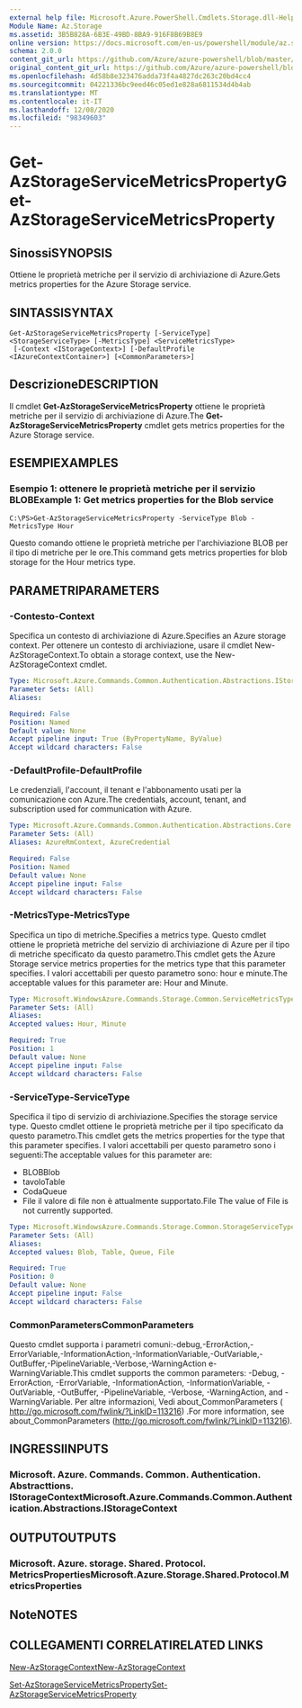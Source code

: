 ```yaml
---
external help file: Microsoft.Azure.PowerShell.Cmdlets.Storage.dll-Help.xml
Module Name: Az.Storage
ms.assetid: 3B5B828A-6B3E-49BD-8BA9-916F8B69B8E9
online version: https://docs.microsoft.com/en-us/powershell/module/az.storage/get-azstorageservicemetricsproperty
schema: 2.0.0
content_git_url: https://github.com/Azure/azure-powershell/blob/master/src/Storage/Storage.Management/help/Get-AzStorageServiceMetricsProperty.md
original_content_git_url: https://github.com/Azure/azure-powershell/blob/master/src/Storage/Storage.Management/help/Get-AzStorageServiceMetricsProperty.md
ms.openlocfilehash: 4d58b8e323476adda73f4a4827dc263c20bd4cc4
ms.sourcegitcommit: 04221336bc9eed46c05ed1e828a6811534d4b4ab
ms.translationtype: MT
ms.contentlocale: it-IT
ms.lasthandoff: 12/08/2020
ms.locfileid: "98349603"
---
```

# <span data-ttu-id="d3c91-101">Get-AzStorageServiceMetricsProperty</span><span class="sxs-lookup"><span data-stu-id="d3c91-101">Get-AzStorageServiceMetricsProperty</span></span>

## <span data-ttu-id="d3c91-102">Sinossi</span><span class="sxs-lookup"><span data-stu-id="d3c91-102">SYNOPSIS</span></span>
<span data-ttu-id="d3c91-103">Ottiene le proprietà metriche per il servizio di archiviazione di Azure.</span><span class="sxs-lookup"><span data-stu-id="d3c91-103">Gets metrics properties for the Azure Storage service.</span></span>

## <span data-ttu-id="d3c91-104">SINTASSI</span><span class="sxs-lookup"><span data-stu-id="d3c91-104">SYNTAX</span></span>

```
Get-AzStorageServiceMetricsProperty [-ServiceType] <StorageServiceType> [-MetricsType] <ServiceMetricsType>
 [-Context <IStorageContext>] [-DefaultProfile <IAzureContextContainer>] [<CommonParameters>]
```

## <span data-ttu-id="d3c91-105">Descrizione</span><span class="sxs-lookup"><span data-stu-id="d3c91-105">DESCRIPTION</span></span>
<span data-ttu-id="d3c91-106">Il cmdlet **Get-AzStorageServiceMetricsProperty** ottiene le proprietà metriche per il servizio di archiviazione di Azure.</span><span class="sxs-lookup"><span data-stu-id="d3c91-106">The **Get-AzStorageServiceMetricsProperty** cmdlet gets metrics properties for the Azure Storage service.</span></span>

## <span data-ttu-id="d3c91-107">ESEMPI</span><span class="sxs-lookup"><span data-stu-id="d3c91-107">EXAMPLES</span></span>

### <span data-ttu-id="d3c91-108">Esempio 1: ottenere le proprietà metriche per il servizio BLOB</span><span class="sxs-lookup"><span data-stu-id="d3c91-108">Example 1: Get metrics properties for the Blob service</span></span>
```
C:\PS>Get-AzStorageServiceMetricsProperty -ServiceType Blob -MetricsType Hour
```

<span data-ttu-id="d3c91-109">Questo comando ottiene le proprietà metriche per l'archiviazione BLOB per il tipo di metriche per le ore.</span><span class="sxs-lookup"><span data-stu-id="d3c91-109">This command gets metrics properties for blob storage for the Hour metrics type.</span></span>

## <span data-ttu-id="d3c91-110">PARAMETRI</span><span class="sxs-lookup"><span data-stu-id="d3c91-110">PARAMETERS</span></span>

### <span data-ttu-id="d3c91-111">-Contesto</span><span class="sxs-lookup"><span data-stu-id="d3c91-111">-Context</span></span>
<span data-ttu-id="d3c91-112">Specifica un contesto di archiviazione di Azure.</span><span class="sxs-lookup"><span data-stu-id="d3c91-112">Specifies an Azure storage context.</span></span>
<span data-ttu-id="d3c91-113">Per ottenere un contesto di archiviazione, usare il cmdlet New-AzStorageContext.</span><span class="sxs-lookup"><span data-stu-id="d3c91-113">To obtain a storage context, use the New-AzStorageContext cmdlet.</span></span>

```yaml
Type: Microsoft.Azure.Commands.Common.Authentication.Abstractions.IStorageContext
Parameter Sets: (All)
Aliases:

Required: False
Position: Named
Default value: None
Accept pipeline input: True (ByPropertyName, ByValue)
Accept wildcard characters: False
```

### <span data-ttu-id="d3c91-114">-DefaultProfile</span><span class="sxs-lookup"><span data-stu-id="d3c91-114">-DefaultProfile</span></span>
<span data-ttu-id="d3c91-115">Le credenziali, l'account, il tenant e l'abbonamento usati per la comunicazione con Azure.</span><span class="sxs-lookup"><span data-stu-id="d3c91-115">The credentials, account, tenant, and subscription used for communication with Azure.</span></span>

```yaml
Type: Microsoft.Azure.Commands.Common.Authentication.Abstractions.Core.IAzureContextContainer
Parameter Sets: (All)
Aliases: AzureRmContext, AzureCredential

Required: False
Position: Named
Default value: None
Accept pipeline input: False
Accept wildcard characters: False
```

### <span data-ttu-id="d3c91-116">-MetricsType</span><span class="sxs-lookup"><span data-stu-id="d3c91-116">-MetricsType</span></span>
<span data-ttu-id="d3c91-117">Specifica un tipo di metriche.</span><span class="sxs-lookup"><span data-stu-id="d3c91-117">Specifies a metrics type.</span></span>
<span data-ttu-id="d3c91-118">Questo cmdlet ottiene le proprietà metriche del servizio di archiviazione di Azure per il tipo di metriche specificato da questo parametro.</span><span class="sxs-lookup"><span data-stu-id="d3c91-118">This cmdlet gets the Azure Storage service metrics properties for the metrics type that this parameter specifies.</span></span>
<span data-ttu-id="d3c91-119">I valori accettabili per questo parametro sono: hour e minute.</span><span class="sxs-lookup"><span data-stu-id="d3c91-119">The acceptable values for this parameter are: Hour and Minute.</span></span>

```yaml
Type: Microsoft.WindowsAzure.Commands.Storage.Common.ServiceMetricsType
Parameter Sets: (All)
Aliases:
Accepted values: Hour, Minute

Required: True
Position: 1
Default value: None
Accept pipeline input: False
Accept wildcard characters: False
```

### <span data-ttu-id="d3c91-120">-ServiceType</span><span class="sxs-lookup"><span data-stu-id="d3c91-120">-ServiceType</span></span>
<span data-ttu-id="d3c91-121">Specifica il tipo di servizio di archiviazione.</span><span class="sxs-lookup"><span data-stu-id="d3c91-121">Specifies the storage service type.</span></span>
<span data-ttu-id="d3c91-122">Questo cmdlet ottiene le proprietà metriche per il tipo specificato da questo parametro.</span><span class="sxs-lookup"><span data-stu-id="d3c91-122">This cmdlet gets the metrics properties for the type that this parameter specifies.</span></span>
<span data-ttu-id="d3c91-123">I valori accettabili per questo parametro sono i seguenti:</span><span class="sxs-lookup"><span data-stu-id="d3c91-123">The acceptable values for this parameter are:</span></span>
- <span data-ttu-id="d3c91-124">BLOB</span><span class="sxs-lookup"><span data-stu-id="d3c91-124">Blob</span></span> 
- <span data-ttu-id="d3c91-125">tavolo</span><span class="sxs-lookup"><span data-stu-id="d3c91-125">Table</span></span>
- <span data-ttu-id="d3c91-126">Coda</span><span class="sxs-lookup"><span data-stu-id="d3c91-126">Queue</span></span>
- <span data-ttu-id="d3c91-127">File il valore di file non è attualmente supportato.</span><span class="sxs-lookup"><span data-stu-id="d3c91-127">File The value of File is not currently supported.</span></span>

```yaml
Type: Microsoft.WindowsAzure.Commands.Storage.Common.StorageServiceType
Parameter Sets: (All)
Aliases:
Accepted values: Blob, Table, Queue, File

Required: True
Position: 0
Default value: None
Accept pipeline input: False
Accept wildcard characters: False
```

### <span data-ttu-id="d3c91-128">CommonParameters</span><span class="sxs-lookup"><span data-stu-id="d3c91-128">CommonParameters</span></span>
<span data-ttu-id="d3c91-129">Questo cmdlet supporta i parametri comuni:-debug,-ErrorAction,-ErrorVariable,-InformationAction,-InformationVariable,-OutVariable,-OutBuffer,-PipelineVariable,-Verbose,-WarningAction e-WarningVariable.</span><span class="sxs-lookup"><span data-stu-id="d3c91-129">This cmdlet supports the common parameters: -Debug, -ErrorAction, -ErrorVariable, -InformationAction, -InformationVariable, -OutVariable, -OutBuffer, -PipelineVariable, -Verbose, -WarningAction, and -WarningVariable.</span></span> <span data-ttu-id="d3c91-130">Per altre informazioni, Vedi about_CommonParameters ( http://go.microsoft.com/fwlink/?LinkID=113216) .</span><span class="sxs-lookup"><span data-stu-id="d3c91-130">For more information, see about_CommonParameters (http://go.microsoft.com/fwlink/?LinkID=113216).</span></span>

## <span data-ttu-id="d3c91-131">INGRESSI</span><span class="sxs-lookup"><span data-stu-id="d3c91-131">INPUTS</span></span>

### <span data-ttu-id="d3c91-132">Microsoft. Azure. Commands. Common. Authentication. Abstracttions. IStorageContext</span><span class="sxs-lookup"><span data-stu-id="d3c91-132">Microsoft.Azure.Commands.Common.Authentication.Abstractions.IStorageContext</span></span>

## <span data-ttu-id="d3c91-133">OUTPUT</span><span class="sxs-lookup"><span data-stu-id="d3c91-133">OUTPUTS</span></span>

### <span data-ttu-id="d3c91-134">Microsoft. Azure. storage. Shared. Protocol. MetricsProperties</span><span class="sxs-lookup"><span data-stu-id="d3c91-134">Microsoft.Azure.Storage.Shared.Protocol.MetricsProperties</span></span>

## <span data-ttu-id="d3c91-135">Note</span><span class="sxs-lookup"><span data-stu-id="d3c91-135">NOTES</span></span>

## <span data-ttu-id="d3c91-136">COLLEGAMENTI CORRELATI</span><span class="sxs-lookup"><span data-stu-id="d3c91-136">RELATED LINKS</span></span>

[<span data-ttu-id="d3c91-137">New-AzStorageContext</span><span class="sxs-lookup"><span data-stu-id="d3c91-137">New-AzStorageContext</span></span>](./New-AzStorageContext.md)

[<span data-ttu-id="d3c91-138">Set-AzStorageServiceMetricsProperty</span><span class="sxs-lookup"><span data-stu-id="d3c91-138">Set-AzStorageServiceMetricsProperty</span></span>](./Set-AzStorageServiceMetricsProperty.md)


